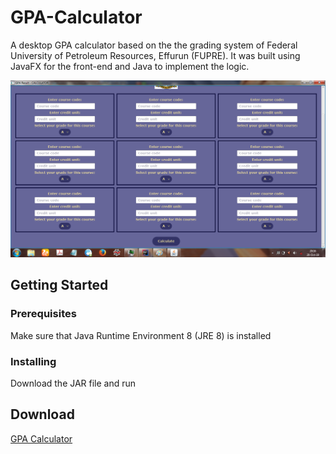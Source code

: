 # GPA-Calculator

A desktop GPA calculator based on the
the grading system of Federal University of
Petroleum Resources, Effurun (FUPRE). It was built
using JavaFX for the front-end and Java to implement the logic.

![Application screenshot](https://github.com/Osas-Solo/GPA-Calculator/blob/v1.2.0/gpa_calculator.png)

## Getting Started

### Prerequisites

Make sure that Java Runtime Environment 8 (JRE 8) is installed

### Installing

Download the JAR file and run

## Download

[GPA Calculator](https://github.com/Osas-Solo/GPA-Calculator/releases/download/v1.2.0/GPA.Calculator.1.2.0.jar)
